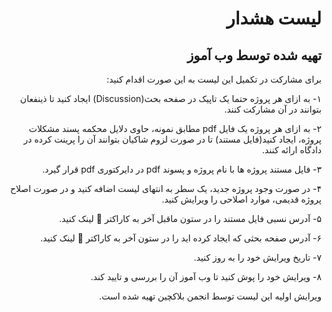 <div dir="rtl">

# لیست هشدار 
## تهیه شده توسط وب آموز
  
برای مشارکت در تکمیل این لیست به این صورت اقدام کنید:

۱- به ازای هر پروژه حتما یک تاپیک در صفحه بحث(Discussion) ایجاد کنید تا ذینفعان بتوانند در آن مشارکت کنند.

۲- به ازای هر پروژه یک فایل pdf مطابق نمونه، حاوی دلایل محکمه پسند مشکلات پروژه، ایجاد کنید(فایل مستند) تا در صورت لزوم شاکیان بتوانند آن را پرینت کرده در دادگاه ارائه کنند.
  
۳- فایل مستند پروژه ها با نام پروژه و پسوند pdf در دایرکتوری pdf قرار گیرد.

۴- در صورت وجود پروژه جدید، یک سطر به انتهای لیست اضافه کنید و در صورت اصلاح پروژه قدیمی، موارد اصلاحی را ویرایش کنید.

۵- آدرس نسبی فایل مستند را در ستون ماقبل آخر به کاراکتر 🔗 لینک کنید.

۶- آدرس صفحه بحثی که ایجاد کرده اید را در ستون آخر به کاراکتر 🔗 لینک کنید.
  
۷- تاریخ ویرایش خود را به روز کنید.  

۸- ویرایش خود را پوش کنید تا وب آموز آن را بررسی و تایید کند.
  
ویرایش اولیه این لیست توسط انجمن بلاکچین تهیه شده است.

</div>
